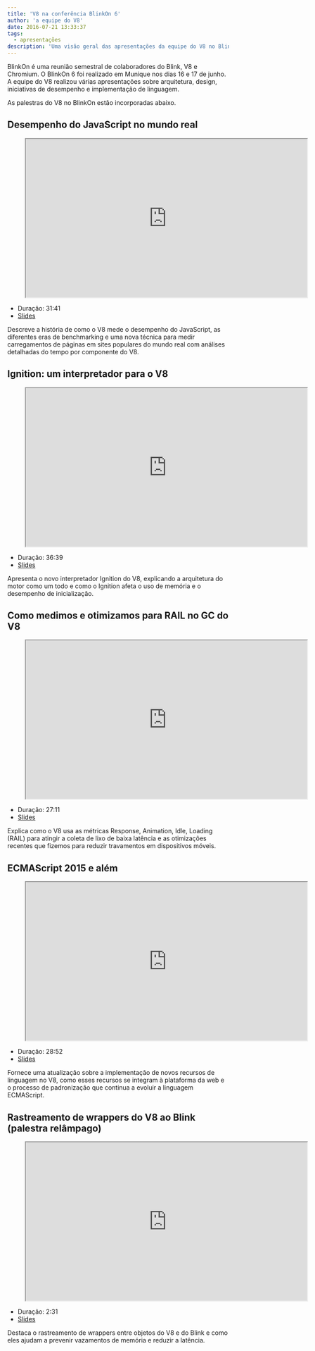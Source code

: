 ```yaml
---
title: 'V8 na conferência BlinkOn 6'
author: 'a equipe do V8'
date: 2016-07-21 13:33:37
tags:
  - apresentações
description: 'Uma visão geral das apresentações da equipe do V8 no BlinkOn 6.'
---
```

BlinkOn é uma reunião semestral de colaboradores do Blink, V8 e Chromium. O BlinkOn 6 foi realizado em Munique nos dias 16 e 17 de junho. A equipe do V8 realizou várias apresentações sobre arquitetura, design, iniciativas de desempenho e implementação de linguagem.

<!--truncate-->
As palestras do V8 no BlinkOn estão incorporadas abaixo.

## Desempenho do JavaScript no mundo real

<figure>
  <div class="video video-16:9">
    <iframe src="https://www.youtube.com/embed/xCx4uC7mn6Y" width="640" height="360" loading="lazy"></iframe>
  </div>
</figure>

- Duração: 31:41
- [Slides](https://docs.google.com/presentation/d/14WZkWbkvtmZDEIBYP5H1GrbC9H-W3nJSg3nvpHwfG5U/edit)

Descreve a história de como o V8 mede o desempenho do JavaScript, as diferentes eras de benchmarking e uma nova técnica para medir carregamentos de páginas em sites populares do mundo real com análises detalhadas do tempo por componente do V8.

## Ignition: um interpretador para o V8

<figure>
  <div class="video video-16:9">
    <iframe src="https://www.youtube.com/embed/r5OWCtuKiAk" width="640" height="360" loading="lazy"></iframe>
  </div>
</figure>

- Duração: 36:39
- [Slides](https://docs.google.com/presentation/d/1OqjVqRhtwlKeKfvMdX6HaCIu9wpZsrzqpIVIwQSuiXQ/edit)

Apresenta o novo interpretador Ignition do V8, explicando a arquitetura do motor como um todo e como o Ignition afeta o uso de memória e o desempenho de inicialização.

## Como medimos e otimizamos para RAIL no GC do V8

<figure>
  <div class="video video-16:9">
    <iframe src="https://www.youtube.com/embed/VITAyGT-CJI" width="640" height="360" loading="lazy"></iframe>
  </div>
</figure>

- Duração: 27:11
- [Slides](https://docs.google.com/presentation/d/15EQ603eZWAnrf4i6QjPP7S3KF3NaL3aAaKhNUEatVzY/edit)

Explica como o V8 usa as métricas Response, Animation, Idle, Loading (RAIL) para atingir a coleta de lixo de baixa latência e as otimizações recentes que fizemos para reduzir travamentos em dispositivos móveis.

## ECMAScript 2015 e além

<figure>
  <div class="video video-16:9">
    <iframe src="https://www.youtube.com/embed/KrGOzEwqRDA" width="640" height="360" loading="lazy"></iframe>
  </div>
</figure>

- Duração: 28:52
- [Slides](https://docs.google.com/presentation/d/1o1wld5z0BM8RTqXASGYD3Rvov8PzrxySghmrGTYTgw0/edit)

Fornece uma atualização sobre a implementação de novos recursos de linguagem no V8, como esses recursos se integram à plataforma da web e o processo de padronização que continua a evoluir a linguagem ECMAScript.

## Rastreamento de wrappers do V8 ao Blink (palestra relâmpago)

<figure>
  <div class="video video-16:9">
    <iframe src="https://www.youtube.com/embed/PMDRfYw4UYQ?start=3204" width="640" height="360" loading="lazy"></iframe>
  </div>
</figure>

- Duração: 2:31
- [Slides](https://docs.google.com/presentation/d/1I6leiRm0ysSTqy7QWh33Gfp7_y4ngygyM2tDAqdF0fI/edit)

Destaca o rastreamento de wrappers entre objetos do V8 e do Blink e como eles ajudam a prevenir vazamentos de memória e reduzir a latência.
